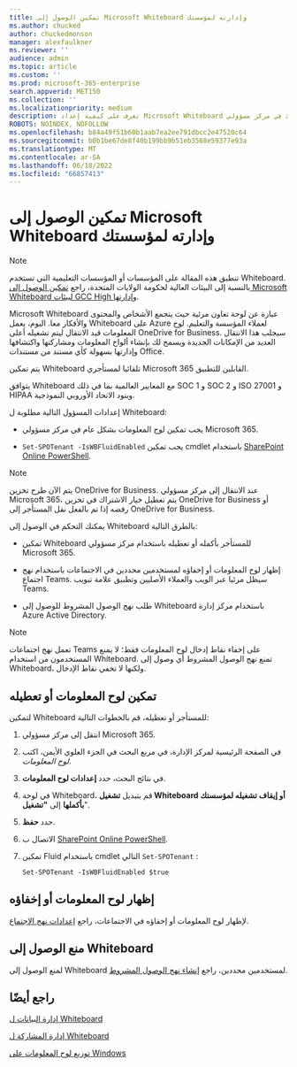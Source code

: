 ```yaml
---
title: تمكين الوصول إلى Microsoft Whiteboard وإدارته لمؤسستك
ms.author: chucked
author: chuckedmonson
manager: alexfaulkner
ms.reviewer: ''
audience: admin
ms.topic: article
ms.custom: ''
ms.prod: microsoft-365-enterprise
search.appverid: MET150
ms.collection: ''
ms.localizationpriority: medium
description: تعرف على كيفية إعداد Microsoft Whiteboard لمؤسستك في مركز مسؤولي Microsoft 365.
ROBOTS: NOINDEX, NOFOLLOW
ms.openlocfilehash: b84a49f51b60b1aab7ea2ee791dbcc2e47520c64
ms.sourcegitcommit: b0b1be67de8f40b199bb9b51eb3568e59377e93a
ms.translationtype: MT
ms.contentlocale: ar-SA
ms.lasthandoff: 06/18/2022
ms.locfileid: "66857413"
---
```

# <a name="enable-and-manage-access-to-microsoft-whiteboard-for-your-organization"></a>تمكين الوصول إلى Microsoft Whiteboard وإدارته لمؤسستك

>[!NOTE]
> تنطبق هذه المقالة على المؤسسات أو المؤسسات التعليمية التي تستخدم Whiteboard. بالنسبة إلى البيئات العالية لحكومة الولايات المتحدة، راجع [تمكين الوصول إلى Microsoft Whiteboard لبيئات GCC High وإدارتها](enable-whiteboard-access-gcc-high.md).

Microsoft Whiteboard عبارة عن لوحة تعاون مرئية حيث يتجمع الأشخاص والمحتوى والأفكار معا. اليوم، يعمل Whiteboard على Azure لعملاء المؤسسة والتعليم. لوح المعلومات قيد الانتقال ليتم تشغيله أعلى OneDrive for Business. سيجلب هذا الانتقال العديد من الإمكانات الجديدة ويسمح لك بإنشاء ألواح المعلومات ومشاركتها واكتشافها وإدارتها بسهولة كأي مستند من مستندات Office.

يتم تمكين Whiteboard تلقائيا لمستأجري Microsoft 365 القابلين للتطبيق. 

يتوافق Whiteboard مع المعايير العالمية بما في ذلك SOC 1 و SOC 2 و ISO 27001 و HIPAA وبنود الاتحاد الأوروبي النموذجية. 

إعدادات المسؤول التالية مطلوبة ل Whiteboard:

- يجب تمكين لوح المعلومات بشكل عام في مركز مسؤولي Microsoft 365.

- <code>Set-SPOTenant -IsWBFluidEnabled</code> يجب تمكين cmdlet باستخدام [SharePoint Online PowerShell](/powershell/sharepoint/sharepoint-online/connect-sharepoint-online).

>[!NOTE]
> يتم الآن طرح تخزين OneDrive for Business. عند الانتقال إلى مركز مسؤولي Microsoft 365، يتم تعطيل خيار الاشتراك في تخزين OneDrive for Business أو رفضه إذا تم بالفعل نقل المستأجر إلى OneDrive for Business.

يمكنك التحكم في الوصول إلى Whiteboard بالطرق التالية:

- تمكين Whiteboard للمستأجر بأكمله أو تعطيله باستخدام مركز مسؤولي Microsoft 365.

- إظهار لوح المعلومات أو إخفاؤه لمستخدمين محددين في الاجتماعات باستخدام نهج اجتماع Teams. سيظل مرئيا عبر الويب والعملاء الأصليين وتطبيق علامة تبويب Teams.

- طلب نهج الوصول المشروط للوصول إلى Whiteboard باستخدام مركز إدارة Azure Active Directory.

>[!NOTE]
> تعمل نهج اجتماعات Teams على إخفاء نقاط إدخال لوح المعلومات فقط؛ لا يمنع المستخدمون من استخدام Whiteboard. تمنع نهج الوصول المشروط أي وصول إلى Whiteboard، ولكنها لا تخفي نقاط الإدخال.

## <a name="enable-or-disable-whiteboard"></a>تمكين لوح المعلومات أو تعطيله

لتمكين Whiteboard للمستأجر أو تعطيله، قم بالخطوات التالية:

1. انتقل إلى مركز مسؤولي Microsoft 365.

2. في الصفحة الرئيسية لمركز الإدارة، في مربع البحث في الجزء العلوي الأيمن، اكتب *لوح المعلومات*.

3. في نتائج البحث، حدد **إعدادات لوح المعلومات**.

4. في لوحة Whiteboard، قم بتبديل **تشغيل Whiteboard أو إيقاف تشغيله لمؤسستك بأكملها** إلى **"تشغيل**".

5. حدد **حفظ**.

6. الاتصال ب [SharePoint Online PowerShell](/powershell/sharepoint/sharepoint-online/connect-sharepoint-online).

7. تمكين Fluid باستخدام cmdlet التالي <code>Set-SPOTenant</code> :

   <pre><code class="lang-powershell">Set-SPOTenant -IsWBFluidEnabled $true</code></pre>
 
## <a name="show-or-hide-whiteboard"></a>إظهار لوح المعلومات أو إخفاؤه

لإظهار لوح المعلومات أو إخفاؤه في الاجتماعات، راجع [إعدادات نهج الاجتماع](/microsoftteams/meeting-policies-content-sharing). 

## <a name="prevent-access-to-whiteboard"></a>منع الوصول إلى Whiteboard

لمنع الوصول إلى Whiteboard لمستخدمين محددين، راجع [إنشاء نهج الوصول المشروط](/azure/active-directory/conditional-access/concept-conditional-access-policies).

## <a name="see-also"></a>راجع أيضًا

[إدارة البيانات ل Whiteboard](manage-data-organizations.md)

[إدارة المشاركة ل Whiteboard](manage-sharing-organizations.md)

[توزيع لوح المعلومات على Windows](deploy-on-windows-organizations.md)
